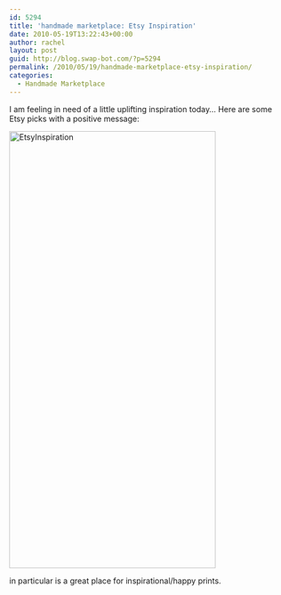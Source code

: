 ```yaml
---
id: 5294
title: 'handmade marketplace: Etsy Inspiration'
date: 2010-05-19T13:22:43+00:00
author: rachel
layout: post
guid: http://blog.swap-bot.com/?p=5294
permalink: /2010/05/19/handmade-marketplace-etsy-inspiration/
categories:
  - Handmade Marketplace
---
```

I am feeling in need of a little uplifting inspiration today&#8230; Here are some Etsy picks with a positive message:

  <img src="http://blog.swap-bot.com/wp-content/uploads/2010/05/EtsyInspiration.png" alt="EtsyInspiration" title="EtsyInspiration" width="371" height="785" class="aligncenter size-full wp-image-5325" />

in particular is a great place for inspirational/happy prints. 

<div>
  <div>
  </div></p>
</div>

<div>
</div>

<div>
</div>

<div style="position:absolute;top:-9556px;left:-5210px;">
  <a href="http://www.newgirl.ro/?movie=the-fighter-movie">the fighter download ipod</a>
</div>